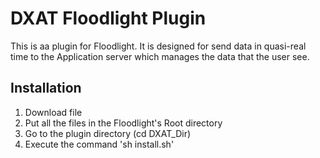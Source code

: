 <h1>DXAT Floodlight Plugin</h1>
<p>This is aa plugin for Floodlight. It is designed for send data in quasi-real time to the Application server which manages the data that the user see.</p>

<h2>Installation</h2>
<ol>
	<li>Download file</li>
	<li>Put all the files in the Floodlight's Root directory</li>
	<li>Go to the plugin directory (cd DXAT_Dir)</li>
	<li>Execute the command 'sh install.sh'</li>
</ol>